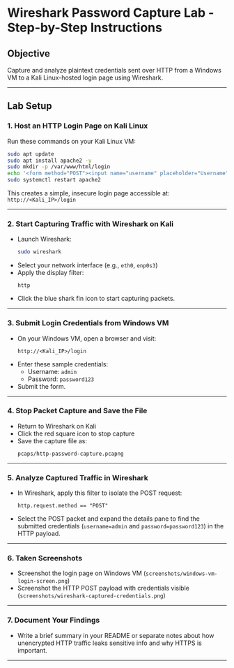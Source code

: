 # Wireshark Password Capture Lab - Step-by-Step Instructions

## Objective
Capture and analyze plaintext credentials sent over HTTP from a Windows VM to a Kali Linux-hosted login page using Wireshark.

---

## Lab Setup

### 1. Host an HTTP Login Page on Kali Linux

Run these commands on your Kali Linux VM:

```bash
sudo apt update
sudo apt install apache2 -y
sudo mkdir -p /var/www/html/login
echo '<form method="POST"><input name="username" placeholder="Username"><input name="password" type="password" placeholder="Password"><input type="submit"></form>' | sudo tee /var/www/html/login/index.html
sudo systemctl restart apache2
```

This creates a simple, insecure login page accessible at:  
`http://<Kali_IP>/login`

---

### 2. Start Capturing Traffic with Wireshark on Kali

- Launch Wireshark:  
  ```bash
  sudo wireshark
  ```
- Select your network interface (e.g., `eth0`, `enp0s3`)
- Apply the display filter:  
  ```
  http
  ```
- Click the blue shark fin icon to start capturing packets.

---

### 3. Submit Login Credentials from Windows VM

- On your Windows VM, open a browser and visit:  
  ```
  http://<Kali_IP>/login
  ```
- Enter these sample credentials:  
  - Username: `admin`  
  - Password: `password123`
- Submit the form.

---

### 4. Stop Packet Capture and Save the File

- Return to Wireshark on Kali  
- Click the red square icon to stop capture  
- Save the capture file as:  
  ```
  pcaps/http-password-capture.pcapng
  ```

---

### 5. Analyze Captured Traffic in Wireshark

- In Wireshark, apply this filter to isolate the POST request:  
  ```
  http.request.method == "POST"
  ```
- Select the POST packet and expand the details pane to find the submitted credentials (`username=admin` and `password=password123`) in the HTTP payload.

---

### 6. Taken Screenshots

- Screenshot the login page on Windows VM (`screenshots/windows-vm-login-screen.png`)
- Screenshot the HTTP POST payload with credentials visible (`screenshots/wireshark-captured-credentials.png`)

---

### 7. Document Your Findings

- Write a brief summary in your README or separate notes about how unencrypted HTTP traffic leaks sensitive info and why HTTPS is important.

---

